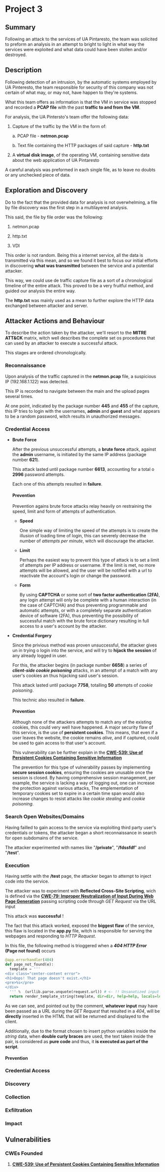 # Project 3

## Summary

Following an attack to the services of UA Pintaresto, the team was solicited to preform an analysis in an attempt to bright to light in what way the services were exploited and what data could have been stollen and/or destroyed.

## Description

Following detection of an intrusion, by the automatic systems employed by UA Pinteresto, the team responsible for security of this company was not certain of what may, or may not, have happen to they're systems.

What this team offers as information is that the VM in service was stopped and recorded a **PCAP file** with the past **traffic to and from the VM**.

For analysis, the UA Pintersto's team offer the following data:

1. Capture of the traffic by the VM in the form of:

   a. PCAP file - **netmon.pcap**

   b. Text file containing the HTTP packages of said capture - **http.txt**

2. A **virtual disk image**, of the operating VM, containing sensitive data about the web application of UA Pintaresto

A careful analysis was preformed in each single file, as to leave no doubts or any unchecked piece of data.

## Exploration and Discovery

Do to the fact that the provided data for analysis is not overwhelming, a file by file discovery was the first step in a multilayered analysis.

This said, the file by file order was the following:

1. netmon.pcap

2. http.txt

3. VDI

This order is not random. Being this a internet service, all the data is transmitted via this mean, and so we found it best to focus our initial efforts in discovering **what was transmitted** between the service and a potential attacker.

This way, we could use de traffic capture file as a sort of a chronological timeline of the entire attack. This proved to be a very fruitful method, and guided our analysis the entire way.

The **http.txt** was mainly used as a mean to further explore the HTTP data exchanged between attacker and server.

## Attacker Actions and Behaviour

To describe the action taken by the attacker, we'll resort to the **MITRE ATT&CK** matrix, witch well describes the complete set os procedures that can used by an attacker to execute a successful attack.

This stages are ordered chronologically.

### **Reconnaissance**

Upon analysis of the traffic captured in the **netmon.pcap** file, a suspicious IP (192.168.1.122) was detected.

This IP is recorded to navigate between the main and the upload pages several times.

At one point, indicated by the package number **445** and **455** of the capture, this IP tries to login with the usernames, **admin** and **guest** and what appears to be a random password, witch results in unauthorized messages.

### **Credential Access**

- **Brute Force**

  After the previous unsuccessful attempts, a **brute force**
  attack, against the **admin** username, is initiated by the same IP address (package number **621**).

  This attack lasted until package number **6613**, accounting for a total o **2996** password attempts.

  Each one of this attempts resulted in **failure**.

  #### **Prevention**

  Prevention agains brute force attacks relay heavily on restraining the speed, limit and form of attempts of authentication.

  - **Speed**

    One simple way of limiting the speed of the attempts is to create the illusion of loading time of login, this can severely decrease the number of _attempts per minute_, witch will discourage the attacker.

  - **Limit**

    Perhaps the easiest way to prevent this type of attack is to set a limit of attempts per IP address or username. If the limit is met, no more attempts will be allowed, and the user will be notified with a url to reactivate the account's login or change the password.

  - **Form**

    By using **CAPTCHA** or some sort of **two factor authentication (2FA)**, any login attempt will only be complete with a human interaction (in the case of CAPTCHA) and thus preventing programmable and automatic attempts, or with a completely separate authentication device of software (2FA), thus preventing the possibility of successful match with the brute force dictionary resulting in full access to a user's account by the attacker.

- **Credential Forgery**

  Since the privious method was proven unsuccessful, the attacker gives un in trying o login into the service, and will try to **hijack the session** of any already logged in user.

  For this, the attacker begins (in package number **6658**) a series of **_client-side cookie poisoning_** attacks, in an attempt of a match with any user's cookies an thus hijacking said user's session.

  This attack lasted until package **7758**, totalling **50** attempts of _cookie poisoning_.

  This technic also resulted in **failure**.

  #### **Prevention**

  Although none of the attackers attempts to match any of the existing cookies, this could very well have happened. A major security flaw of this service, is the use of **persistent cookies**. This means, that even if a user leaves the website, the cookie remains _alive_, and if captured, could be used to gain access to that user's account.

  This vulnerability can be further explain in the [**CWE-539: Use of Persistent Cookies Containing Sensitive Information**](https://cwe.mitre.org/data/definitions/539.html)

  The prevention for this type of vulnerability passes by implementing **secure session cookies**, ensuring the cookies are unusable once the session is closed. By having comprehensive session management, per example, the service is lacking a way of logging out, one can increase the protection against various attacks, The emplementation of temporary cookies set to expire in a certain time span would also increase changes to resist attacks like _cookie stealing_ and _cookie poisoning_.

### **Search Open Websites/Domains**

Having failled to gain access to the service via exploiting third party user's credentials or tokens, the attacker began a short reconnaissance in search for open subdomains of the service.

The attacker experimented with names like "**/private**", "**/fdssfdf**" and "**/test**".

### **Execution**

Having settle with the **/test** page, the attacker began to attempt to inject code into the service.

The attacker was to experiment with **Reflected Cross-Site Scripting**, wich is defined via the [**CWE-79: Improper Neutralization of Input During Web Page Generation**](https://cwe.mitre.org/data/definitions/79.html) passing scripting code through *GET Request* via the URL input

This attack was **successful** !

The fact that this attack worked, exposed the **biggest flaw** of the service, this flaw is located in the **app.py** file, witch is responsible for serving the webpages and responding to *HTTP Request*.

In this file, the following method is trioggered when a ***404 HTTP Error* (Page not found)** occurs

``` python
@app.errorhandler(404)
def page_not_found(e):
  template = '''
<div class="center-content error">
<h1>Oops! That page doesn't exist.</h1>
<pre>%s</pre>
</div>
  ''' %  (urllib.parse.unquote(request.url)) # <- !! Unsanatized input !!
  return render_template_string(template, dir=dir, help=help, locals=locals), 404
```
As we can see, and pointed out by the comment, **whatever input** may have been passed as a URL during the *GET Request* that resulted in a *404*, will be **directly** inserted in the HTML that will be returned and displayed to the client.

Additionally, due to the format chosen to insert python variables inside the *string* data, when **double curly braces** are used, the text taken inside the pair, is considered as **pure code** and thus, it **is executed as part of the script**.

#### **Prevention**

### **Credential Access**

### **Discovery**

### **Collection**

### **Exfiltration**

### **Impact**

## Vulnerabilities

### CWEs Founded

1. [**CWE-539: Use of Persistent Cookies Containing Sensitive Information**](https://cwe.mitre.org/data/definitions/539.html)
